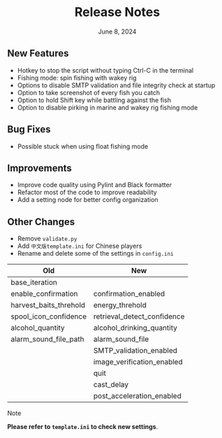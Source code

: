 
<div align="center">
<h1>Release Notes</h1>
June 8, 2024
</div>


## New Features
* Hotkey to stop the script without typing Ctrl-C in the terminal
* Fishing mode: spin fishing with wakey rig
* Options to disable SMTP validation and file integrity check at startup
* Option to take screenshot of every fish you catch
* Option to hold Shift key while battling against the fish
* Option to disable pirking in marine and wakey rig fishing mode

## Bug Fixes
* Possible stuck when using float fishing mode

## Improvements
* Improve code quality using Pylint and Black formatter
* Refactor most of the code to improve readability
* Add a setting node for better config organization

## Other Changes
* Remove `validate.py`
* Add `中文版template.ini` for Chinese players
* Rename and delete some of the settings in `config.ini`

| Old | New |
| ----| --- |
| base_iteration | |
| enable_confirmation | confirmation_enabled |
| harvest_baits_threhold | energy_threhold |
| spool_icon_confidence | retrieval_detect_confidence |
| alcohol_quantity | alcohol_drinking_quantity |
| alarm_sound_file_path | alarm_sound_file |
| | SMTP_validation_enabled |
| | image_verification_enabled |
| | quit |
| | cast_delay |
| | post_acceleration_enabled |

> [!NOTE]
**Please refer to `template.ini` to check new settings**.
